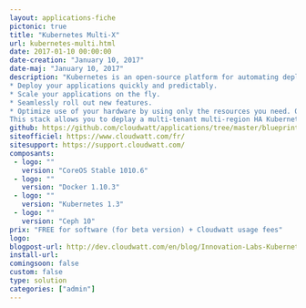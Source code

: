 ```yaml
---
layout: applications-fiche
pictonic: true
title: "Kubernetes Multi-X"
url: kubernetes-multi.html
date: 2017-01-10 00:00:00
date-creation: "January 10, 2017"
date-maj: "January 10, 2017"
description: "Kubernetes is an open-source platform for automating deployment, scaling, and operations of application containers across clusters of hosts, providing container-centric infrastructure. With Kubernetes, you are able to quickly and efficiently respond to customer demand:
* Deploy your applications quickly and predictably.
* Scale your applications on the fly.
* Seamlessly roll out new features.
* Optimize use of your hardware by using only the resources you need. Our goal is to foster an ecosystem of components and tools that relieve the burden of running applications in public and private clouds.
This stack allows you to deplay a multi-tenant multi-region HA Kubernetes cluster in few clicks."
github: https://github.com/cloudwatt/applications/tree/master/blueprint-kubernetes-ha
siteofficiel: https://www.cloudwatt.com/fr/
sitesupport: https://support.cloudwatt.com/
composants:
 - logo: ""
   version: "CoreOS Stable 1010.6"
 - logo: ""
   version: "Docker 1.10.3"
 - logo: ""
   version: "Kubernetes 1.3"
 - logo: ""
   version: "Ceph 10"
prix: "FREE for software (for beta version) + Cloudwatt usage fees"
logo: 
blogpost-url: http://dev.cloudwatt.com/en/blog/Innovation-Labs-Kubernetes-multi-x.html
install-url: 
comingsoon: false
custom: false
type: solution
categories: ["admin"]
---
```

